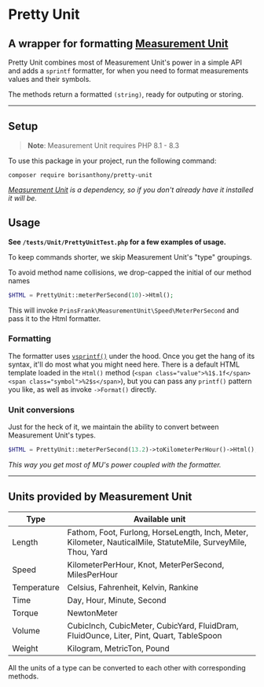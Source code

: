# Pretty Unit

<!-- ![GitHub](https://img.shields.io/github/license/borisanthony/pretty-unit)
![PHP Version Support](https://img.shields.io/packagist/php-v/borisanthony/pretty-unit) -->

## A wrapper for formatting [Measurement Unit](https://github.com/PrinsFrank/measurement-unit/)

Pretty Unit combines most of Measurement Unit's power in a simple API and adds a `sprintf` formatter, for when you need to format measurements values and their symbols.

The methods return a formatted `(string)`, ready for outputing or storing.

---

## Setup

> **Note**: Measurement Unit requires PHP 8.1 - 8.3

To use this package in your project, run the following command:

```shell
composer require borisanthony/pretty-unit
```
*[Measurement Unit](https://github.com/PrinsFrank/measurement-unit/) is a dependency, so if you don't already have it installed it will be.*


## Usage

**See `/tests/Unit/PrettyUnitTest.php` for a few examples of usage.**

To keep commands shorter, we skip Measurement Unit's "type" groupings.

To avoid method name collisions, we drop-capped the initial of our method names 

```php
$HTML = PrettyUnit::meterPerSecond(10)->Html();
```
This will invoke `PrinsFrank\MeasurementUnit\Speed\MeterPerSecond` and pass it to the Html formatter.



### Formatting

The formatter uses [`vsprintf()`](https://www.php.net/manual/en/function.vsprintf.php) under the hood.
Once you get the hang of its syntax, it'll do most what you might need here.
There is a default HTML template loaded in the `Html()` method (`<span class="value">%1$.1f</span> <span class="symbol">%2$s</span>`), but you can pass any `printf()` pattern you like, as well as invoke `->Format()` directly.


### Unit conversions

Just for the heck of it, we maintain the ability to convert between Measurement Unit's types.

```php
$HTML = PrettyUnit::meterPerSecond(13.2)->toKilometerPerHour()->Html();
```

*This way you get most of MU's power coupled with the formatter.*

---

## Units provided by Measurement Unit

| Type        | Available unit                                                                                                |
|-------------|---------------------------------------------------------------------------------------------------------------|
| Length      | Fathom, Foot, Furlong, HorseLength, Inch, Meter, Kilometer, NauticalMile, StatuteMile, SurveyMile, Thou, Yard |
| Speed       | KilometerPerHour, Knot, MeterPerSecond, MilesPerHour                                                          |
| Temperature | Celsius, Fahrenheit, Kelvin, Rankine                                                                          |
| Time        | Day, Hour, Minute, Second                                                                                     |
| Torque      | NewtonMeter                                                                                                   |
| Volume      | CubicInch, CubicMeter, CubicYard, FluidDram, FluidOunce, Liter, Pint, Quart, TableSpoon                       |
| Weight      | Kilogram, MetricTon, Pound                                                                                    |

All the units of a type can be converted to each other with corresponding methods.
